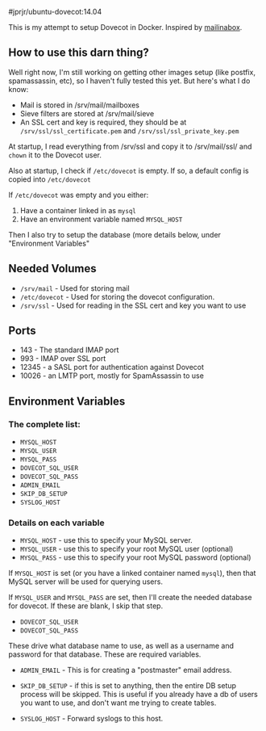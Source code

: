 #jprjr/ubuntu-dovecot:14.04

This is my attempt to setup Dovecot in Docker. Inspired by [mailinabox](https://github.com/mail-in-a-box/mailinabox).

## How to use this darn thing?

Well right now, I'm still working on getting other images setup (like postfix, spamassassin, etc), so I haven't fully tested this yet. But here's what
I do know:

* Mail is stored in /srv/mail/mailboxes
* Sieve filters are stored at /srv/mail/sieve
* An SSL cert and key is required, they should be at `/srv/ssl/ssl_certificate.pem` and `/srv/ssl/ssl_private_key.pem`

At startup, I read everything from /srv/ssl and copy it to /srv/mail/ssl/
and `chown` it to the Dovecot user.

Also at startup, I check if `/etc/dovecot` is empty. If so, a default
config is copied into `/etc/dovecot`

If `/etc/dovecot` was empty and you either:

1. Have a container linked in as `mysql`
2. Have an environment variable named `MYSQL_HOST`

Then I also try to setup the database (more details below, under "Environment Variables"

## Needed Volumes

* `/srv/mail` - Used for storing mail
* `/etc/dovecot` - Used for storing the dovecot configuration.
* `/srv/ssl` - Used for reading in the SSL cert and key you want to use

## Ports

* 143 - The standard IMAP port
* 993 - IMAP over SSL port
* 12345 - a SASL port for authentication against Dovecot
* 10026 - an LMTP port, mostly for SpamAssassin to use

## Environment Variables

### The complete list:

* `MYSQL_HOST`
* `MYSQL_USER`
* `MYSQL_PASS`
* `DOVECOT_SQL_USER`
* `DOVECOT_SQL_PASS`
* `ADMIN_EMAIL`
* `SKIP_DB_SETUP`
* `SYSLOG_HOST`

### Details on each variable

* `MYSQL_HOST` - use this to specify your MySQL server.
* `MYSQL_USER` - use this to specify your root MySQL user (optional)
* `MYSQL_PASS` - use this to specify your root MySQL password (optional)

If `MYSQL_HOST` is set (or you have a linked container named `mysql`), then
that MySQL server will be used for querying users.

If `MYSQL_USER` and `MYSQL_PASS` are set, then I'll create the needed
database for dovecot. If these are blank, I skip that step.

* `DOVECOT_SQL_USER`
* `DOVECOT_SQL_PASS`

These drive what database name to use, as well as a username and password
for that database. These are required variables.

* `ADMIN_EMAIL` - This is for creating a "postmaster" email address.

* `SKIP_DB_SETUP` - if this is set to anything, then the entire DB setup
process will be skipped. This is useful if you already have a db of users
you want to use, and don't want me trying to create tables.

* `SYSLOG_HOST` - Forward syslogs to this host.
